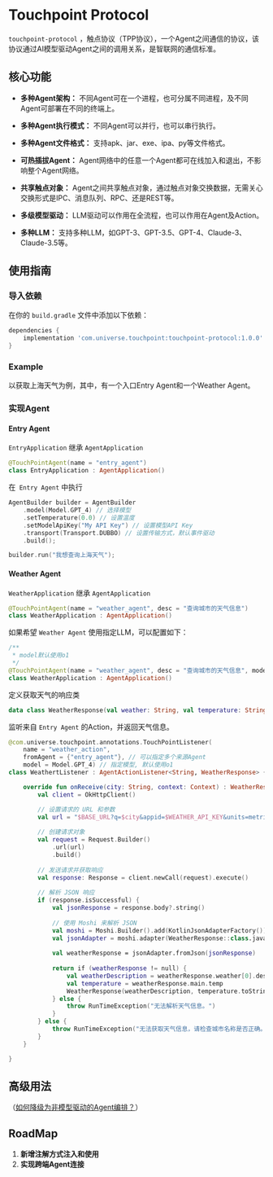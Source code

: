 # Touchpoint Protocol

`touchpoint-protocol` ，触点协议（TPP协议），一个Agent之间通信的协议，该协议通过AI模型驱动Agent之间的调用关系，是智联网的通信标准。

## 核心功能

- **多种Agent架构：** 不同Agent可在一个进程，也可分属不同进程，及不同Agent可部署在不同的终端上。

- **多种Agent执行模式：** 不同Agent可以并行，也可以串行执行。

- **多种Agent文件格式：** 支持apk、jar、exe、ipa、py等文件格式。

- **可热插拔Agent：** Agent网络中的任意一个Agent都可在线加入和退出，不影响整个Agent网络。

- **共享触点对象：** Agent之间共享触点对象，通过触点对象交换数据，无需关心交换形式是IPC、消息队列、RPC、还是REST等。

- **多级模型驱动：** LLM驱动可以作用在全流程，也可以作用在Agent及Action。

- **多种LLM：** 支持多种LLM，如GPT-3、GPT-3.5、GPT-4、Claude-3、Claude-3.5等。

## 使用指南

### 导入依赖

在你的 `build.gradle` 文件中添加以下依赖：

```gradle
dependencies {
    implementation 'com.universe.touchpoint:touchpoint-protocol:1.0.0'
}
```

### Example

以获取上海天气为例，其中，有一个入口Entry Agent和一个Weather Agent。

### 实现Agent

#### Entry Agent

`EntryApplication` 继承 `AgentApplication`
```kotlin
@TouchPointAgent(name = "entry_agent")
class EntryApplication : AgentApplication()
```

在` Entry Agent` 中执行
```kotlin
AgentBuilder builder = AgentBuilder
    .model(Model.GPT_4) // 选择模型
    .setTemperature(0.0) // 设置温度
    .setModelApiKey("My API Key") // 设置模型API Key
    .transport(Transport.DUBBO) // 设置传输方式，默认事件驱动
    .build();

builder.run("我想查询上海天气");
```

#### Weather Agent

`WeatherApplication` 继承 `AgentApplication`
```kotlin
@TouchPointAgent(name = "weather_agent", desc = "查询城市的天气信息")
class WeatherApplication : AgentApplication()
```
如果希望 `Weather Agent` 使用指定LLM，可以配置如下：
```kotlin
/**
 * model默认使用o1
 */
@TouchPointAgent(name = "weather_agent", desc = "查询城市的天气信息", model = Model.GPT_4)
class WeatherApplication : AgentApplication()
```

定义获取天气的响应类
```kotlin
data class WeatherResponse(val weather: String, val temperature: String)
```

监听来自 `Entry Agent` 的Action，并返回天气信息。
```kotlin
@com.universe.touchpoint.annotations.TouchPointListener(
    name = "weather_action",
    fromAgent = {"entry_agent"}, // 可以指定多个来源Agent
    model = Model.GPT_4) // 指定模型, 默认使用o1
class WeathertListener : AgentActionListener<String, WeatherResponse> {

    override fun onReceive(city: String, context: Context) : WeatherResponse {
        val client = OkHttpClient()

        // 设置请求的 URL 和参数
        val url = "$BASE_URL?q=$city&appid=$WEATHER_API_KEY&units=metric&lang=zh_cn"
        
        // 创建请求对象
        val request = Request.Builder()
            .url(url)
            .build()
    
        // 发送请求并获取响应
        val response: Response = client.newCall(request).execute()
    
        // 解析 JSON 响应
        if (response.isSuccessful) {
            val jsonResponse = response.body?.string()
    
            // 使用 Moshi 来解析 JSON
            val moshi = Moshi.Builder().add(KotlinJsonAdapterFactory()).build()
            val jsonAdapter = moshi.adapter(WeatherResponse::class.java)
    
            val weatherResponse = jsonAdapter.fromJson(jsonResponse)
    
            return if (weatherResponse != null) {
                val weatherDescription = weatherResponse.weather[0].description
                val temperature = weatherResponse.main.temp
                WeatherResponse(weatherDescription, temperature.toString())
            } else {
                throw RunTimeException("无法解析天气信息。")
            }
        } else {
            throw RunTimeException("无法获取天气信息，请检查城市名称是否正确。")
        }
    }

}
```

## 高级用法

（[如何降级为非模型驱动的Agent编排？](./README_BASIC.md)）

## RoadMap

1. **新增注解方式注入和使用**
2. **实现跨端Agent连接**
